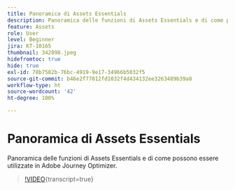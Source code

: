 ```yaml
---
title: Panoramica di Assets Essentials
description: Panoramica delle funzioni di Assets Essentials e di come possono essere utilizzate in Adobe Journey Optimizer.
feature: Assets
role: User
level: Beginner
jira: KT-10165
thumbnail: 342098.jpeg
hidefromtoc: true
hide: true
exl-id: 78b7582b-76bc-4919-9e17-34966b5032f5
source-git-commit: b46e2f77012fd1032f4d434132ee3263489b39a8
workflow-type: ht
source-wordcount: '42'
ht-degree: 100%

---
```


# Panoramica di Assets Essentials

Panoramica delle funzioni di Assets Essentials e di come possono essere utilizzate in Adobe Journey Optimizer.

>[!VIDEO](https://video.tv.adobe.com/v/342098?quality=12&learn=on){transcript=true}

